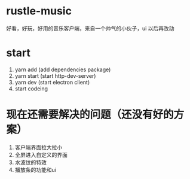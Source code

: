 # rustle-music
好看，好玩，好用的音乐客户端，来自一个帅气的小伙子，ui 以后再改动

# start
1. yarn add (add dependencies package)
2. yarn start (start http-dev-server)
3. yarn dev (start electron client)
4. start codeing

# 现在还需要解决的问题（还没有好的方案）
1. 客户端界面拉大拉小
2. 全屏进入自定义的界面
3. 水波纹的特效
4. 播放条的功能和ui